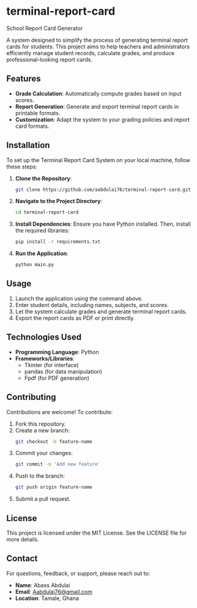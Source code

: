 # terminal-report-card
School Report Card Generator

A system designed to simplify the process of generating terminal report cards for students. This project aims to help teachers and administrators efficiently manage student records, calculate grades, and produce professional-looking report cards.

## Features


- **Grade Calculation**: Automatically compute grades based on input scores.
- **Report Generation**: Generate and export terminal report cards in printable formats.
- **Customization**: Adapt the system to your grading policies and report card formats.

## Installation

To set up the Terminal Report Card System on your local machine, follow these steps:

1. **Clone the Repository**:
   ```bash
   git clone https://github.com/aabdulai76/terminal-report-card.git
   ```

2. **Navigate to the Project Directory**:
   ```bash
   cd terminal-report-card
   ```

3. **Install Dependencies**:
   Ensure you have Python installed. Then, install the required libraries:
   ```bash
   pip install -r requirements.txt
   ```

4. **Run the Application**:
   ```bash
   python main.py
   ```

## Usage

1. Launch the application using the command above.
2. Enter student details, including names, subjects, and scores.
3. Let the system calculate grades and generate terminal report cards.
4. Export the report cards as PDF or print directly.

## Technologies Used

- **Programming Language**: Python
- **Frameworks/Libraries**: 
  - Tkinter (for interface)
  - pandas (for data manipulation)
  - Fpdf (for PDF generation)

## Contributing

Contributions are welcome! To contribute:

1. Fork this repository.
2. Create a new branch:
   ```bash
   git checkout -b feature-name
   ```
3. Commit your changes:
   ```bash
   git commit -m 'Add new feature'
   ```
4. Push to the branch:
   ```bash
   git push origin feature-name
   ```
5. Submit a pull request.

## License

This project is licensed under the MIT License. See the LICENSE file for more details.

## Contact

For questions, feedback, or support, please reach out to:

- **Name**: Abass Abdulai
- **Email**: Aabdulai76@gmail.com
- **Location**: Tamale, Ghana
